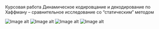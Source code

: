 Курсовая работа
Динамическое кодировцание и декодирование по Хаффману – сравнительное исследование со “статическим” методом

![Image alt](https://github.com/vikdema/img/raw/main/cw1.png)
![Image alt](https://github.com/vikdema/img/raw/main/cw2.png)
![Image alt](https://github.com/vikdema/img/raw/main/cw3.png)
![Image alt](https://github.com/vikdema/img/raw/main/cw4.png)
